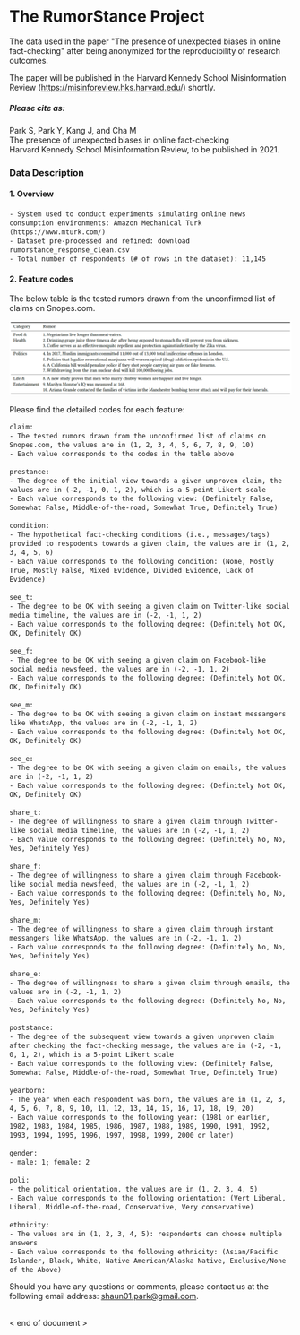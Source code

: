 # The RumorStance Project

The data used in the paper "The presence of unexpected biases in online fact-checking" after being anonymized for the reproducibility of research outcomes.

The paper will be published in the Harvard Kennedy School Misinformation Review (https://misinforeview.hks.harvard.edu/) shortly.

##### Please cite as:
Park S, Park Y, Kang J, and Cha M <br>
The presence of unexpected biases in online fact-checking <br>
Harvard Kennedy School Misinformation Review, to be published in 2021. <br>

### Data Description

#### 1. Overview
```
- System used to conduct experiments simulating online news consumption environments: Amazon Mechanical Turk (https://www.mturk.com/)
- Dataset pre-processed and refined: download rumorstance_response_clean.csv
- Total number of respondents (# of rows in the dataset): 11,145
```

#### 2. Feature codes
The below table is the tested rumors drawn from the unconfirmed list of claims on Snopes.com.

<img src="./source/table_tested_rumors.png">

Please find the detailed codes for each feature:
```
claim:
- The tested rumors drawn from the unconfirmed list of claims on Snopes.com, the values are in (1, 2, 3, 4, 5, 6, 7, 8, 9, 10)
- Each value corresponds to the codes in the table above

prestance: 
- The degree of the initial view towards a given unproven claim, the values are in (-2, -1, 0, 1, 2), which is a 5-point Likert scale
- Each value corresponds to the following view: (Definitely False, Somewhat False, Middle-of-the-road, Somewhat True, Definitely True) 

condition: 
- The hypothetical fact-checking conditions (i.e., messages/tags) provided to respodents towards a given claim, the values are in (1, 2, 3, 4, 5, 6)
- Each value corresponds to the following condition: (None, Mostly True, Mostly False, Mixed Evidence, Divided Evidence, Lack of Evidence)

see_t: 
- The degree to be OK with seeing a given claim on Twitter-like social media timeline, the values are in (-2, -1, 1, 2)
- Each value corresponds to the following degree: (Definitely Not OK, OK, Definitely OK)

see_f: 
- The degree to be OK with seeing a given claim on Facebook-like social media newsfeed, the values are in (-2, -1, 1, 2)
- Each value corresponds to the following degree: (Definitely Not OK, OK, Definitely OK)

see_m: 
- The degree to be OK with seeing a given claim on instant messangers like WhatsApp, the values are in (-2, -1, 1, 2)
- Each value corresponds to the following degree: (Definitely Not OK, OK, Definitely OK)

see_e: 
- The degree to be OK with seeing a given claim on emails, the values are in (-2, -1, 1, 2)
- Each value corresponds to the following degree: (Definitely Not OK, OK, Definitely OK)

share_t: 
- The degree of willingness to share a given claim through Twitter-like social media timeline, the values are in (-2, -1, 1, 2)
- Each value corresponds to the following degree: (Definitely No, No, Yes, Definitely Yes)

share_f: 
- The degree of willingness to share a given claim through Facebook-like social media newsfeed, the values are in (-2, -1, 1, 2)
- Each value corresponds to the following degree: (Definitely No, No, Yes, Definitely Yes)

share_m: 
- The degree of willingness to share a given claim through instant messangers like WhatsApp, the values are in (-2, -1, 1, 2)
- Each value corresponds to the following degree: (Definitely No, No, Yes, Definitely Yes)

share_e: 
- The degree of willingness to share a given claim through emails, the values are in (-2, -1, 1, 2)
- Each value corresponds to the following degree: (Definitely No, No, Yes, Definitely Yes)

poststance: 
- The degree of the subsequent view towards a given unproven claim after checking the fact-checking message, the values are in (-2, -1, 0, 1, 2), which is a 5-point Likert scale
- Each value corresponds to the following view: (Definitely False, Somewhat False, Middle-of-the-road, Somewhat True, Definitely True)

yearborn: 
- The year when each respondent was born, the values are in (1, 2, 3, 4, 5, 6, 7, 8, 9, 10, 11, 12, 13, 14, 15, 16, 17, 18, 19, 20)
- Each value corresponds to the following year: (1981 or earlier, 1982, 1983, 1984, 1985, 1986, 1987, 1988, 1989, 1990, 1991, 1992, 1993, 1994, 1995, 1996, 1997, 1998, 1999, 2000 or later)

gender: 
- male: 1; female: 2

poli: 
- the political orientation, the values are in (1, 2, 3, 4, 5)
- Each value corresponds to the following orientation: (Vert Liberal, Liberal, Middle-of-the-road, Conservative, Very conservative)

ethnicity: 
- The values are in (1, 2, 3, 4, 5): respondents can choose multiple answers
- Each value corresponds to the following ethnicity: (Asian/Pacific Islander, Black, White, Native American/Alaska Native, Exclusive/None of the Above)
```

Should you have any questions or comments, please contact us at the following email address: shaun01.park@gmail.com. <br> <br>

< end of document >
